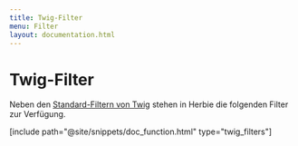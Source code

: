 ```yaml
---
title: Twig-Filter
menu: Filter
layout: documentation.html
---
```


# Twig-Filter

Neben den [Standard-Filtern von Twig](http://twig.sensiolabs.org/documentation) stehen in Herbie die folgenden Filter zur Verfügung.

[include path="@site/snippets/doc_function.html" type="twig_filters"]
